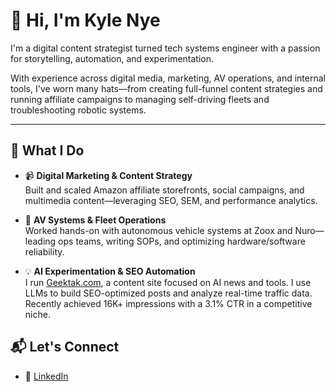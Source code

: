 # 👋 Hi, I'm Kyle Nye

I'm a digital content strategist turned tech systems engineer with a passion for storytelling, automation, and experimentation.

With experience across digital media, marketing, AV operations, and internal tools, I've worn many hats—from creating full-funnel content strategies and running affiliate campaigns to managing self-driving fleets and troubleshooting robotic systems.

---

## 🔧 What I Do

- 📹 **Digital Marketing & Content Strategy**  
  Built and scaled Amazon affiliate storefronts, social campaigns, and multimedia content—leveraging SEO, SEM, and performance analytics.

- 🤖 **AV Systems & Fleet Operations**  
  Worked hands-on with autonomous vehicle systems at Zoox and Nuro—leading ops teams, writing SOPs, and optimizing hardware/software reliability.

- 💡 **AI Experimentation & SEO Automation**  
  I run [Geektak.com](https://geektak.com), a content site focused on AI news and tools. I use LLMs to build SEO-optimized posts and analyze real-time traffic data. Recently achieved 16K+ impressions with a 3.1% CTR in a competitive niche.

## 📬 Let's Connect
 
- 🔗 [LinkedIn](https://www.linkedin.com/in/kylenye/)
